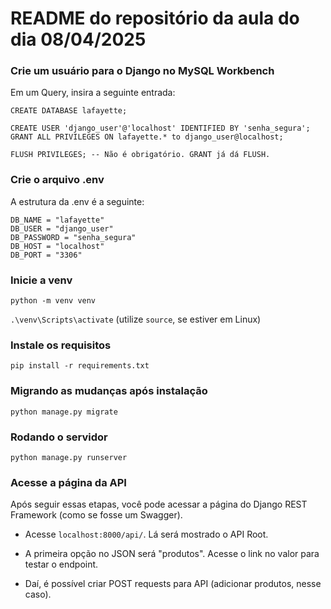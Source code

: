 # README do repositório da aula do dia 08/04/2025

### Crie um usuário para o Django no MySQL Workbench

Em um Query, insira a seguinte entrada:

```
CREATE DATABASE lafayette;

CREATE USER 'django_user'@'localhost' IDENTIFIED BY 'senha_segura';
GRANT ALL PRIVILEGES ON lafayette.* to django_user@localhost;

FLUSH PRIVILEGES; -- Não é obrigatório. GRANT já dá FLUSH.
```

### Crie o arquivo .env
A estrutura da .env é a seguinte:

```
DB_NAME = "lafayette"
DB_USER = "django_user"
DB_PASSWORD = "senha_segura"
DB_HOST = "localhost"
DB_PORT = "3306"
```

### Inicie a venv

`python -m venv venv`

`.\venv\Scripts\activate` (utilize `source`, se estiver em Linux)

### Instale os requisitos

`pip install -r requirements.txt`

### Migrando as mudanças após instalação

`python manage.py migrate`

### Rodando o servidor
`python manage.py runserver`

### Acesse a página da API

Após seguir essas etapas, você pode acessar a página do Django REST Framework (como se fosse um Swagger).

- Acesse `localhost:8000/api/`. Lá será mostrado o API Root.

- A primeira opção no JSON será "produtos". Acesse o link no valor para testar o endpoint.

- Daí, é possível criar POST requests para API (adicionar produtos, nesse caso). 